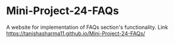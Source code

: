 # Mini-Project-24-FAQs
A website for implementation of FAQs section's functionality.
Link https://tanishasharma11.github.io/Mini-Project-24-FAQs/
